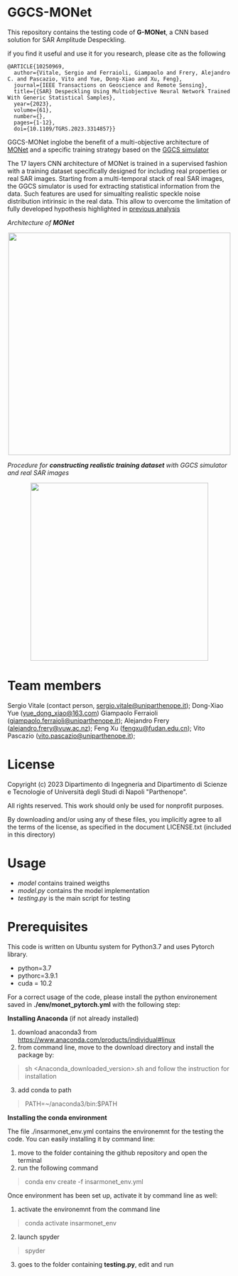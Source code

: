 # GGCS-MONet

This repository contains the testing code of **G-MONet**, a CNN based solution for SAR Amplitude Despeckling.

if you find it useful and use it for you research, please cite as the following 
```
@ARTICLE{10250969,
  author={Vitale, Sergio and Ferraioli, Giampaolo and Frery, Alejandro C. and Pascazio, Vito and Yue, Dong-Xiao and Xu, Feng},
  journal={IEEE Transactions on Geoscience and Remote Sensing}, 
  title={{SAR} Despeckling Using Multiobjective Neural Network Trained With Generic Statistical Samples}, 
  year={2023},
  volume={61},
  number={},
  pages={1-12},
  doi={10.1109/TGRS.2023.3314857}}
```


GGCS-MONet inglobe the benefit of a multi-objective architecture of [MONet](https://ieeexplore.ieee.org/document/9261137) and a specific training strategy based on the [GGCS simulator](https://ieeexplore.ieee.org/stamp/stamp.jsp?arnumber=8944059)

The 17 layers CNN architecture of MONet is trained in a supervised fashion with a training dataset specifically designed for including real properties or real SAR images.
Starting from a multi-temporal stack of real SAR images, the GGCS simulator is used for extracting statistical information from the data. Such features are used for simualting realistic speckle noise distribution intirinsic in the real data. This allow to overcome the limitation of fully developed hypothesis highlighted in [previous analysis](https://github.com/impress-parthenope/Analysis-on-the-Building-of-Training-Datatset-for-Deep-Learning-SAR-Despeckling)

_Architecture of **MONet**_

<p align="center">
  <img src="https://github.com/impress-parthenope/GGCS-MONet/assets/85936968/fc4c026f-27f0-4a9f-8a4d-112d1f7fd064.png"
  width=500>
<p>
  
_Procedure for **constructing realistic training dataset** with GGCS simulator and real SAR images_

<p align="center">
<img src="https://github.com/impress-parthenope/GGCS-MONet/assets/85936968/87f51ed6-44f0-4923-b38f-3e7506430703.png" height=400>
<p>


# Team members
 Sergio Vitale    (contact person, sergio.vitale@uniparthenope.it);
 Dong-Xiao Yue (yue_dong_xiao@163.com)
 Giampaolo Ferraioli (giampaolo.ferraioli@uniparthenope.it);
 Alejandro Frery (alejandro.frery@vuw.ac.nz);
 Feng Xu (fengxu@fudan.edu.cn);
 Vito Pascazio (vito.pascazio@uniparthenope.it);
 
# License
Copyright (c) 2023 Dipartimento di Ingegneria and Dipartimento di Scienze e Tecnologie of Università degli Studi di Napoli "Parthenope".

All rights reserved. This work should only be used for nonprofit purposes.

By downloading and/or using any of these files, you implicitly agree to all the
terms of the license, as specified in the document LICENSE.txt
(included in this directory)

# Usage 
* *model* contains trained weigths
* *model.py* contains the model implementation
* *testing.py* is the main script for testing

# Prerequisites
This code is written on Ubuntu system for Python3.7 and uses Pytorch library.
- python=3.7
- pythorc=3.9.1
- cuda = 10.2
  
For a correct usage of the code, please install the python environement saved in **./env/monet_pytorch.yml** with the following step:

**Installing Anaconda** (if not already installed)

1. download anaconda3 from https://www.anaconda.com/products/individual#linux
2. from command line, move to the download directory and install the package by:
> sh <Anaconda_downloaded_version>.sh 
and follow the instruction for installation
3. add conda to path
> PATH=~/anaconda3/bin:$PATH

**Installing the conda environment**

The file ./insarmonet_env.yml contains the environemnt for the testing the code. You can easily installing it by command line:

1. move to the folder containing the github repository and open the terminal
2. run the following command
 > conda env create -f insarmonet_env.yml


Once environment has been set up, activate it by command line as well:

1. activate the environemnt from the command line

> conda activate insarmonet_env

2. launch spyder

> spyder

3. goes to the folder containing **testing.py**, edit and run



